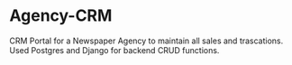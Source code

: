 # Agency-CRM
CRM Portal for a Newspaper Agency to maintain all sales and trascations. Used Postgres and Django for backend CRUD functions.

